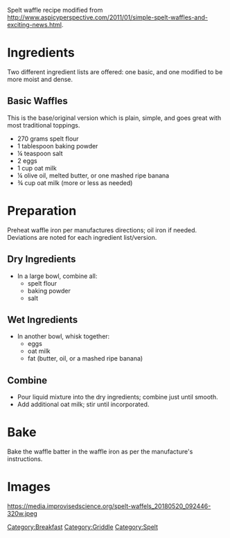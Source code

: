 Spelt waffle recipe modified from
[<http://www.aspicyperspective.com/2011/01/simple-spelt-waffles-and-exciting-news.html>](http://www.aspicyperspective.com/2011/01/simple-spelt-waffles-and-exciting-news.html).

# Ingredients

Two different ingredient lists are offered: one basic, and one modified
to be more moist and dense.

## Basic Waffles

This is the base/original version which is plain, simple, and goes great
with most traditional toppings.

-   270 grams spelt flour
-   1 tablespoon baking powder
-   ¼ teaspoon salt
-   2 eggs
-   1 cup oat milk
-   ¼ olive oil, melted butter, or one mashed ripe banana
-   ¾ cup oat milk (more or less as needed)

# Preparation

Preheat waffle iron per manufactures directions; oil iron if needed.
Deviations are noted for each ingredient list/version.

## Dry Ingredients

-   In a large bowl, combine all:
    -   spelt flour
    -   baking powder
    -   salt

## Wet Ingredients

-   In another bowl, whisk together:
    -   eggs
    -   oat milk
    -   fat (butter, oil, or a mashed ripe banana)

## Combine

-   Pour liquid mixture into the dry ingredients; combine just until
    smooth.
-   Add additional oat milk; stir until incorporated.

# Bake

Bake the waffle batter in the waffle iron as per the manufacture's
instructions.

# Images

<https://media.improvisedscience.org/spelt-waffels_20180520_092446-320w.jpeg>

[Category:Breakfast](Category:Breakfast "wikilink")
[Category:Griddle](Category:Griddle "wikilink")
[Category:Spelt](Category:Spelt "wikilink")